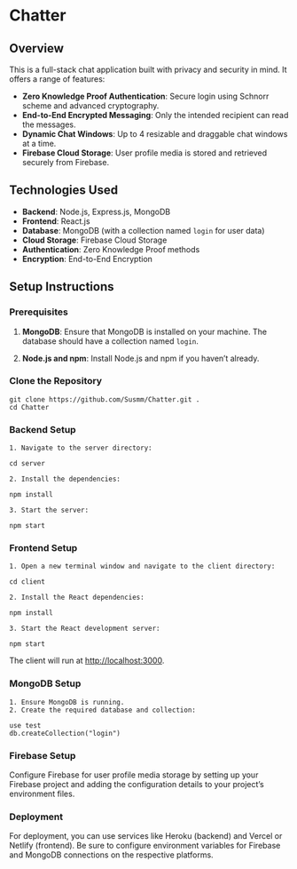 # Chatter

## Overview

This is a full-stack chat application built with privacy and security in mind. It offers a range of features:

- **Zero Knowledge Proof Authentication**: Secure login using Schnorr scheme and advanced cryptography.
- **End-to-End Encrypted Messaging**: Only the intended recipient can read the messages.
- **Dynamic Chat Windows**: Up to 4 resizable and draggable chat windows at a time.
- **Firebase Cloud Storage**: User profile media is stored and retrieved securely from Firebase.

## Technologies Used

- **Backend**: Node.js, Express.js, MongoDB
- **Frontend**: React.js
- **Database**: MongoDB (with a collection named `login` for user data)
- **Cloud Storage**: Firebase Cloud Storage
- **Authentication**: Zero Knowledge Proof methods
- **Encryption**: End-to-End Encryption

## Setup Instructions

### Prerequisites

1. **MongoDB**: Ensure that MongoDB is installed on your machine. The database should have a collection named `login`.

2. **Node.js and npm**: Install Node.js and npm if you haven’t already.

### Clone the Repository

```
git clone https://github.com/Susmm/Chatter.git .
cd Chatter
```

### Backend Setup

    1. Navigate to the server directory:
    
```
cd server
```

	2. Install the dependencies:
	
```
npm install
```
	3. Start the server:

```
npm start
```

### Frontend Setup

	1. Open a new terminal window and navigate to the client directory:
	
```
cd client
```

	2. Install the React dependencies:
	
```
npm install
```

	3. Start the React development server:
	
```
npm start
```

The client will run at [http://localhost:3000](http://localhost:3000).


### MongoDB Setup

    1. Ensure MongoDB is running.
    2. Create the required database and collection:

```
use test
db.createCollection("login")
```

### Firebase Setup

Configure Firebase for user profile media storage by setting up your Firebase project and adding the configuration details to your project’s environment files.

### Deployment

For deployment, you can use services like Heroku (backend) and Vercel or Netlify (frontend). Be sure to configure environment variables for Firebase and MongoDB connections on the respective platforms.
